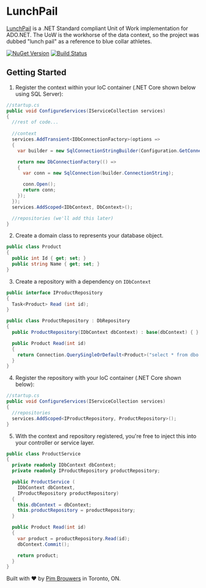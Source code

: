 ﻿# LunchPail
[LunchPail](https://github.com/pimbrouwers/LunchPail) is a .NET Standard compliant Unit of Work implementation for ADO.NET. The UoW is the workhorse of the data context, so the project was dubbed "lunch pail" as a reference to blue collar athletes.

[![NuGet Version](https://img.shields.io/nuget/v/LunchPail.svg)](https://www.nuget.org/packages/LunchPail)
[![Build Status](https://travis-ci.org/pimbrouwers/LunchPail.svg?branch=master)](https://travis-ci.org/pimbrouwers/LunchPail)

## Getting Started

1. Register the context within your IoC container (.NET Core shown below using SQL Server):

```c#
//startup.cs
public void ConfigureServices(IServiceCollection services)
{
  //rest of code...
  
  //context
  services.AddTransient<IDbConnectionFactory>(options =>
  {
    var builder = new SqlConnectionStringBuilder(Configuration.GetConnectionString("DefaultConnection"));

    return new DbConnectionFactory(() =>
    {
      var conn = new SqlConnection(builder.ConnectionString);

      conn.Open();
      return conn;
    });
  });
  services.AddScoped<IDbContext, DbContext>();

  //repositories (we'll add this later)  
}
```

2. Create a domain class to represents your database object.

```c#
public class Product
{
  public int Id { get; set; }
  public string Name { get; set; }
}
```

3. Create a repository with a dependency on `IDbContext`

```c#
public interface IProductRepository 
{
  Task<Product> Read (int id);
}

public class ProductRepository : DbRepository
{
  public ProductRepository(IDbContext dbContext) : base(dbContext) { }

  public Product Read(int id)
  {
    return Connection.QuerySingleOrDefault<Product>("select * from dbo.Product where Id = @id", new { id }, transaction: Transaction);
  }
}
```

4. Register the repository with your IoC container (.NET Core shown below):

```c#
//startup.cs
public void ConfigureServices(IServiceCollection services)
{
  //repositories
  services.AddScoped<IProductRepository, ProductRepository>();
}
```

5. With the context and repository registered, you're free to inject this into your controller or service layer.

```c#
public class ProductService 
{
  private readonly IDbContext dbContext;
  private readonly IProductRepository productRepository;

  public ProductService (
    IDbContext dbContext,
    IProductRepository productRepository)
  {
    this.dbContext = dbContext;
    this.productRepository = productRepository;
  }

  public Product Read(int id)
  {
    var product = productRepository.Read(id);
    dbContext.Commit();

    return product;
  }
}
```

Built with ♥ by [Pim Brouwers](https://github.com/pimbrouwers) in Toronto, ON. 
